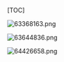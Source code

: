 [TOC]


![63368163.png](175讲_files/63368163.png)

![63644836.png](175讲_files/63644836.png) 


![64426658.png](175讲_files/64426658.png)